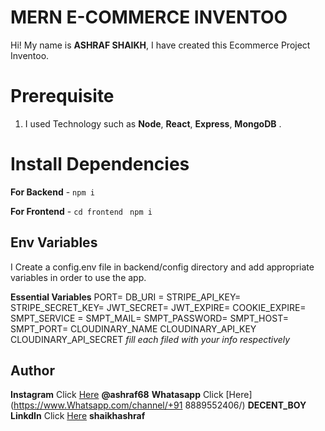 # MERN E-COMMERCE INVENTOO

Hi! My name is **ASHRAF SHAIKH**, I have created this Ecommerce Project Inventoo.

# Prerequisite

1.  I used Technology such as **Node**, **React**, **Express**, **MongoDB** .
# Install Dependencies

**For Backend** - `npm i`

**For Frontend** - `cd frontend` ` npm i`

## Env Variables

 I Create a config.env file in backend/config directory and add appropriate variables in order to use the app.

**Essential Variables**
PORT=
DB_URI =
STRIPE_API_KEY=
STRIPE_SECRET_KEY=
JWT_SECRET=
JWT_EXPIRE=
COOKIE_EXPIRE=
SMPT_SERVICE =
SMPT_MAIL=
SMPT_PASSWORD=
SMPT_HOST=
SMPT_PORT=
CLOUDINARY_NAME
CLOUDINARY_API_KEY
CLOUDINARY_API_SECRET
_fill each filed with your info respectively_

## Author

**Instagram** Click [Here](https://www.instagram.com/ashraf68) **@ashraf68**
**Whatasapp** Click [Here](https://www.Whatsapp.com/channel/+91 8889552406/) **DECENT_BOY**
**LinkdIn** Click [Here](https://in.linkedin.com/in/officialashraf) **shaikhashraf**
